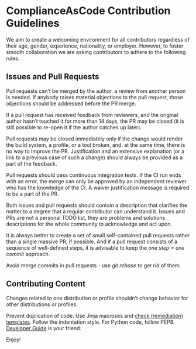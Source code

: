ComplianceAsCode Contribution Guidelines
===

We aim to create a welcoming environment for all contributors regardless of their age, gender, experience, nationality, or employer. However, to foster smooth collaboration we are asking contributors to adhere to the following rules.

Issues and Pull Requests
---

Pull requests can’t be merged by the author, a review from another person is needed. If anybody raises material objections to the pull request, those objections should be addressed before the PR merge.

If a pull request has received feedback from reviewers, and the original author hasn’t touched it for more than 14 days, the PR may be closed (it is still possible to re-open it if the author catches up later).

Pull requests may be closed immediately only if the change would render the build system, a profile, or a tool broken, and, at the same time, there is no way to improve the PR. Justification and an extensive explanation (or a link to a previous case of such a change) should always be provided as a part of the feedback.

Pull requests should pass continuous integration tests. If the CI run ends with an error, the merge can only be approved by an independent reviewer who has the knowledge of the CI. A waiver justification message is required to be a part of the PR.

Both issues and pull requests should contain a description that clarifies the matter to a degree that a regular contributor can understand it. Issues and PRs are not a personal TODO list, they are problems and solutions descriptions for the whole community to acknowledge and act upon.

It is always better to create a set of small self-contained pull requests rather than a single massive PR, if possible. And if a pull request consists of a sequence of well-defined steps, it is advisable to keep the *one step = one commit* approach.

Avoid merge commits in pull requests - use *git rebase* to get rid of them.

Contributing Content
---

Changes related to one distribution or profile shouldn’t change behavior for other distributions or profiles.

Prevent duplication of code. Use Jinja macroses and [check (remediation) templates](/docs/manual/developer_guide.adoc#732-list-of-available-templates). Follow the indentation style. For Python code, follow PEP8. [Developer Guide](/docs/manual/developer_guide.adoc) is your friend.

Enjoy!
